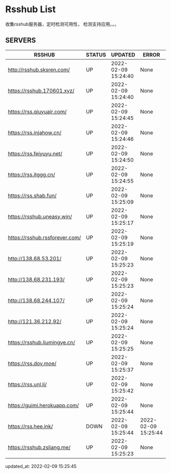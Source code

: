 # Rsshub List

收集rsshub服务器，定时检测可用性， 检测支持应用。。。


## SERVERS

|  RSSHUB   | STATUS  | UPDATED  | ERROR  | TWITTER |  
|  ----  | ----  | ----  | ----  | ---- |  
| http://rsshub.sksren.com/ | UP | 2022-02-09 15:24:40 | None |OK|  
| https://rsshub.170601.xyz/ | UP | 2022-02-09 15:24:40 | None ||  
| https://rss.qiuyuair.com/ | UP | 2022-02-09 15:24:45 | None ||  
| https://rss.injahow.cn/ | UP | 2022-02-09 15:24:46 | None ||  
| https://rss.feiyuyu.net/ | UP | 2022-02-09 15:24:50 | None ||  
| https://rss.itggg.cn/ | UP | 2022-02-09 15:24:55 | None ||  
| https://rss.shab.fun/ | UP | 2022-02-09 15:25:09 | None |OK|  
| https://rsshub.uneasy.win/ | UP | 2022-02-09 15:25:17 | None |OK|  
| https://rsshub.rssforever.com/ | UP | 2022-02-09 15:25:19 | None |OK|  
| http://138.68.53.201/ | UP | 2022-02-09 15:25:23 | None ||  
| http://138.68.231.193/ | UP | 2022-02-09 15:25:23 | None ||  
| http://138.68.244.107/ | UP | 2022-02-09 15:25:24 | None ||  
| http://121.36.212.92/ | UP | 2022-02-09 15:25:24 | None ||  
| https://rsshub.liumingye.cn/ | UP | 2022-02-09 15:25:25 | None ||  
| https://rss.dov.moe/ | UP | 2022-02-09 15:25:37 | None ||  
| https://rss.unl.li/ | UP | 2022-02-09 15:25:42 | None ||  
| https://guimi.herokuapp.com/ | UP | 2022-02-09 15:25:44 | None ||  
| https://rss.hee.ink/ | DOWN | 2022-02-09 15:25:44 | 2022-02-09 15:25:44 |  
| https://rsshub.zsliang.me/ | UP | 2022-02-09 15:25:23 | None |OK|  
  

updated_at: 2022-02-09 15:25:45  
